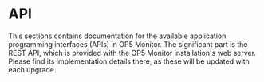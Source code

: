 # API

This sections contains documentation for the available application programming interfaces (APIs) in OP5 Monitor. The significant part is the REST API, which is provided with the OP5 Monitor installation's web server. Please find its implementation details there, as these will be updated with each upgrade.
